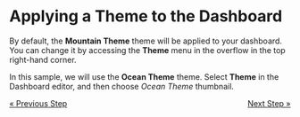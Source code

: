 # Applying a Theme to the Dashboard

By default, the **Mountain Theme** theme will be applied to your
dashboard. You can change it by accessing the **Theme** menu in the
overflow in the top right-hand corner.


In this sample, we will use the **Ocean Theme** theme. Select
**Theme** in the Dashboard editor, and then choose *Ocean Theme* thumbnail.

<style>
.previous {
    text-align: left
}

.next {
    float: right
}

</style>

<a href="creating-dashboard-filter-connecting-visualization.md" class="previous">&laquo; Previous Step</a>
<a href="adding-other-visualizations.md" class="next">Next Step &raquo;</a>
